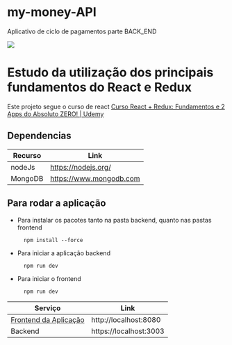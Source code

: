 # my-money-API
Aplicativo de ciclo de pagamentos parte BACK_END

<img src="https://i.imgur.com/UsaCijp.png">

<br>

# Estudo da utilização dos principais fundamentos do React e Redux

Este projeto segue o curso de react <a href="https://www.udemy.com/course/react-redux-pt/">Curso React + Redux: Fundamentos e 2 Apps do Absoluto ZERO! | Udemy</a>


## Dependencias
| Recurso | Link |
| ------ | ------ |
| nodeJs |  https://nodejs.org/|
| MongoDB | https://www.mongodb.com |

## Para rodar a aplicação

- Para instalar os pacotes tanto na pasta backend, quanto nas pastas frontend
    
        npm install --force
    
- Para iniciar a aplicação backend
    
        npm run dev

- Para iniciar o frontend
        
        npm run dev

| Serviço | Link |
| ------ | ------ |
| <a href="https://github.com/Smooke09/my-money-Front" target="_blank">Frontend da Aplicação </a> | http://localhost:8080 |
| Backend | https://localhost:3003 |
